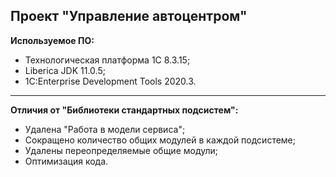 Проект "Управление автоцентром"
------------

 **Используемое ПО:**

 - Технологическая платформа 1С 8.3.15;
 - Liberica JDK 11.0.5;
 - 1C:Enterprise Development Tools 2020.3.
------------
**Отличия от "Библиотеки стандартных подсистем":**

 - Удалена "Работа в модели сервиса";
 - Сокращено количество общих модулей в каждой подсистеме;
 - Удалены переопределяемые общие модули;
 - Оптимизация кода.
